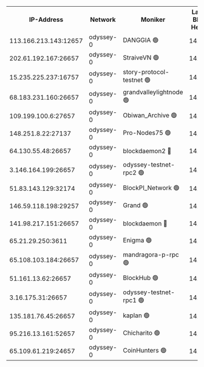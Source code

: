


<table><tr><th>IP-Address</th><th>Network</th><th>Moniker</th><th>Latest Block Height</th><th>Earliest Block Height</th><th>Catching Up</th><th>Tx Index</th><th>Voting Power</th><th>Version</th><th>Scan Time</th></tr><tr><td>113.166.213.143:12657</td><td>odyssey-0</td><td>DANGGIA 🟢</td><td>142074</td><td>1</td><td>False</td><td>on</td><td>0</td><td>0.38.9</td><td>2024-10-30T10:40:45.795433303UTC</td></tr><tr><td>202.61.192.167:26657</td><td>odyssey-0</td><td>StraiveVN 🟢</td><td>142078</td><td>1</td><td>False</td><td>off</td><td>0</td><td>0.38.9</td><td>2024-10-30T10:40:56.574053713UTC</td></tr><tr><td>15.235.225.237:16757</td><td>odyssey-0</td><td>story-protocol-testnet 🟢</td><td>142079</td><td>1</td><td>False</td><td>off</td><td>0</td><td>0.38.9</td><td>2024-10-30T10:40:58.276714330UTC</td></tr><tr><td>68.183.231.160:26657</td><td>odyssey-0</td><td>grandvalleylightnode 🟢</td><td>142081</td><td>1</td><td>False</td><td>off</td><td>0</td><td>0.38.9</td><td>2024-10-30T10:41:04.769489291UTC</td></tr><tr><td>109.199.100.6:27657</td><td>odyssey-0</td><td>Obiwan_Archive 🟢</td><td>142081</td><td>1</td><td>False</td><td>on</td><td>0</td><td>0.38.9</td><td>2024-10-30T10:41:05.416925282UTC</td></tr><tr><td>148.251.8.22:27137</td><td>odyssey-0</td><td>Pro-Nodes75 🟢</td><td>142083</td><td>1</td><td>False</td><td>on</td><td>0</td><td>0.38.9</td><td>2024-10-30T10:41:11.267266204UTC</td></tr><tr><td>64.130.55.48:26657</td><td>odyssey-0</td><td>blockdaemon2 🔴</td><td>142084</td><td>1</td><td>False</td><td>off</td><td>1</td><td>0.38.9</td><td>2024-10-30T10:41:14.018081588UTC</td></tr><tr><td>3.146.164.199:26657</td><td>odyssey-0</td><td>odyssey-testnet-rpc2 🟢</td><td>142087</td><td>1</td><td>False</td><td>off</td><td>0</td><td>0.38.9</td><td>2024-10-30T10:41:23.972596114UTC</td></tr><tr><td>51.83.143.129:32174</td><td>odyssey-0</td><td>BlockPI_Network 🟢</td><td>142089</td><td>1</td><td>False</td><td>off</td><td>0</td><td>0.38.9</td><td>2024-10-30T10:41:29.071315472UTC</td></tr><tr><td>146.59.118.198:29257</td><td>odyssey-0</td><td>Grand 🟢</td><td>142090</td><td>1</td><td>False</td><td>off</td><td>0</td><td>0.38.9</td><td>2024-10-30T10:41:31.659272027UTC</td></tr><tr><td>141.98.217.151:26657</td><td>odyssey-0</td><td>blockdaemon 🔴</td><td>142093</td><td>1</td><td>False</td><td>off</td><td>1</td><td>0.38.9</td><td>2024-10-30T10:41:40.619250510UTC</td></tr><tr><td>65.21.29.250:3611</td><td>odyssey-0</td><td>Enigma 🟢</td><td>142104</td><td>1</td><td>False</td><td>on</td><td>0</td><td>0.38.9</td><td>2024-10-30T10:42:14.154296489UTC</td></tr><tr><td>65.108.103.184:26657</td><td>odyssey-0</td><td>mandragora-p-rpc 🟢</td><td>142108</td><td>1</td><td>False</td><td>on</td><td>0</td><td>0.38.9</td><td>2024-10-30T10:42:26.129585353UTC</td></tr><tr><td>51.161.13.62:26657</td><td>odyssey-0</td><td>BlockHub 🟢</td><td>142109</td><td>1</td><td>False</td><td>on</td><td>0</td><td>0.38.9</td><td>2024-10-30T10:42:29.294370297UTC</td></tr><tr><td>3.16.175.31:26657</td><td>odyssey-0</td><td>odyssey-testnet-rpc1 🟢</td><td>142117</td><td>1</td><td>False</td><td>off</td><td>0</td><td>0.38.9</td><td>2024-10-30T10:42:53.264130557UTC</td></tr><tr><td>135.181.76.45:26657</td><td>odyssey-0</td><td>kaplan 🟢</td><td>142089</td><td>118001</td><td>False</td><td>off</td><td>0</td><td>0.38.9</td><td>2024-10-30T10:41:28.245872689UTC</td></tr><tr><td>95.216.13.161:52657</td><td>odyssey-0</td><td>Chicharito 🟢</td><td>142078</td><td>121001</td><td>False</td><td>off</td><td>0</td><td>0.38.9</td><td>2024-10-30T10:40:57.157885107UTC</td></tr><tr><td>65.109.61.219:24657</td><td>odyssey-0</td><td>CoinHunters 🟢</td><td>142096</td><td>121001</td><td>False</td><td>off</td><td>0</td><td>0.38.9</td><td>2024-10-30T10:41:50.590792002UTC</td></tr></table>